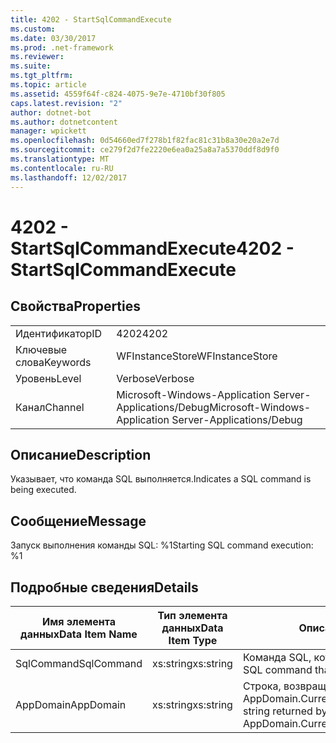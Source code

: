 ```yaml
---
title: 4202 - StartSqlCommandExecute
ms.custom: 
ms.date: 03/30/2017
ms.prod: .net-framework
ms.reviewer: 
ms.suite: 
ms.tgt_pltfrm: 
ms.topic: article
ms.assetid: 4559f64f-c824-4075-9e7e-4710bf30f805
caps.latest.revision: "2"
author: dotnet-bot
ms.author: dotnetcontent
manager: wpickett
ms.openlocfilehash: 0d54660ed7f278b1f82fac81c31b8a30e20a2e7d
ms.sourcegitcommit: ce279f2d7fe2220e6ea0a25a8a7a5370ddf8d9f0
ms.translationtype: MT
ms.contentlocale: ru-RU
ms.lasthandoff: 12/02/2017
---
```

# <a name="4202---startsqlcommandexecute"></a><span data-ttu-id="d203e-102">4202 - StartSqlCommandExecute</span><span class="sxs-lookup"><span data-stu-id="d203e-102">4202 - StartSqlCommandExecute</span></span>
## <a name="properties"></a><span data-ttu-id="d203e-103">Свойства</span><span class="sxs-lookup"><span data-stu-id="d203e-103">Properties</span></span>  
  
|||  
|-|-|  
|<span data-ttu-id="d203e-104">Идентификатор</span><span class="sxs-lookup"><span data-stu-id="d203e-104">ID</span></span>|<span data-ttu-id="d203e-105">4202</span><span class="sxs-lookup"><span data-stu-id="d203e-105">4202</span></span>|  
|<span data-ttu-id="d203e-106">Ключевые слова</span><span class="sxs-lookup"><span data-stu-id="d203e-106">Keywords</span></span>|<span data-ttu-id="d203e-107">WFInstanceStore</span><span class="sxs-lookup"><span data-stu-id="d203e-107">WFInstanceStore</span></span>|  
|<span data-ttu-id="d203e-108">Уровень</span><span class="sxs-lookup"><span data-stu-id="d203e-108">Level</span></span>|<span data-ttu-id="d203e-109">Verbose</span><span class="sxs-lookup"><span data-stu-id="d203e-109">Verbose</span></span>|  
|<span data-ttu-id="d203e-110">Канал</span><span class="sxs-lookup"><span data-stu-id="d203e-110">Channel</span></span>|<span data-ttu-id="d203e-111">Microsoft-Windows-Application Server-Applications/Debug</span><span class="sxs-lookup"><span data-stu-id="d203e-111">Microsoft-Windows-Application Server-Applications/Debug</span></span>|  
  
## <a name="description"></a><span data-ttu-id="d203e-112">Описание</span><span class="sxs-lookup"><span data-stu-id="d203e-112">Description</span></span>  
 <span data-ttu-id="d203e-113">Указывает, что команда SQL выполняется.</span><span class="sxs-lookup"><span data-stu-id="d203e-113">Indicates a SQL command is being executed.</span></span>  
  
## <a name="message"></a><span data-ttu-id="d203e-114">Сообщение</span><span class="sxs-lookup"><span data-stu-id="d203e-114">Message</span></span>  
 <span data-ttu-id="d203e-115">Запуск выполнения команды SQL: %1</span><span class="sxs-lookup"><span data-stu-id="d203e-115">Starting SQL command execution: %1</span></span>  
  
## <a name="details"></a><span data-ttu-id="d203e-116">Подробные сведения</span><span class="sxs-lookup"><span data-stu-id="d203e-116">Details</span></span>  
  
|<span data-ttu-id="d203e-117">Имя элемента данных</span><span class="sxs-lookup"><span data-stu-id="d203e-117">Data Item Name</span></span>|<span data-ttu-id="d203e-118">Тип элемента данных</span><span class="sxs-lookup"><span data-stu-id="d203e-118">Data Item Type</span></span>|<span data-ttu-id="d203e-119">Описание</span><span class="sxs-lookup"><span data-stu-id="d203e-119">Description</span></span>|  
|--------------------|--------------------|-----------------|  
|<span data-ttu-id="d203e-120">SqlCommand</span><span class="sxs-lookup"><span data-stu-id="d203e-120">SqlCommand</span></span>|<span data-ttu-id="d203e-121">xs:string</span><span class="sxs-lookup"><span data-stu-id="d203e-121">xs:string</span></span>|<span data-ttu-id="d203e-122">Команда SQL, которая была выполнена.</span><span class="sxs-lookup"><span data-stu-id="d203e-122">The SQL command that was executed.</span></span>|  
|<span data-ttu-id="d203e-123">AppDomain</span><span class="sxs-lookup"><span data-stu-id="d203e-123">AppDomain</span></span>|<span data-ttu-id="d203e-124">xs:string</span><span class="sxs-lookup"><span data-stu-id="d203e-124">xs:string</span></span>|<span data-ttu-id="d203e-125">Строка, возвращаемая AppDomain.CurrentDomain.FriendlyName.</span><span class="sxs-lookup"><span data-stu-id="d203e-125">The string returned by AppDomain.CurrentDomain.FriendlyName.</span></span>|
